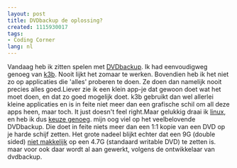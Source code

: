 ```yaml
---
layout: post
title: DVDbackup de oplossing?
created: 1115930017
tags:
- Coding Corner
lang: nl
---
```

Vandaag heb ik zitten spelen met [DVDbackup](http://dvd-create.sourceforge.net/dvdbackup-readme.html). Ik had eenvoudigweg genoeg van [k3b](http://www.k3b.org/). Nooit lijkt het zomaar te werken. Bovendien heb ik het niet zo op applicaties die 'alles' proberen te doen. Ze doen dan namelijk nooit precies alles goed.Liever zie ik een klein app-je dat gewoon doet wat het moet doen, en dat zo goed mogelijk doet. k3b gebruikt dan wel allerlei kleine applicaties en is in feite niet meer dan een grafische schil om all deze apps heen, maar toch. It just doesn't feel right.Maar gelukkig draai ik [linux](http://www.linuxdevcenter.com/pub/a/linux/2000/07/25/LivingLinux.html), en heb ik dus [keuze genoeg](http://freshmeat.net/browse/900/). mijn oog viel op het veelbelovende DVDbackup. Die doet in feite niets meer dan een 1:1 kopie van een DVD op je harde schijf zetten. Het grote nadeel blijkt echter dat een 9G (double sided) [niet  makkelijk](http://www.johnvansickle.com/dvdbackup) op een 4.7G (standaard writable DVD) te zetten is. maar voor ook daar wordt al aan gewerkt, volgens de ontwikkelaar van dvdbackup.
